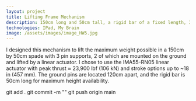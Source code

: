 ```yaml
---
layout: project
title: Lifting Frame Mechanism
description: 150cm long and 50cm tall, a rigid bar of a fixed length, 3 pin supports of which two need to be mounted on the ground and a linear actuator to lift max weight
technologies: IPad, My Brain
image: /assets/images/image_HW5.jpg
---
```


I designed this mechanism to lift the maximum weight possible in a 150cm by 50cm spade with 3 pin supports, 2 of which are mounted on the ground and lifted by a linear actuator. I chose to use the IMA55-RN05 linear actuator with peak thrust ≈ 23,900 lbf (106 kN) and stroke options up to ~18 in (457 mm). The ground pins are located 120cm apart, and the rigid bar is 50cm long for maximum height availability.

git add .
git commit -m "<Commit Edit>"
git push origin main
